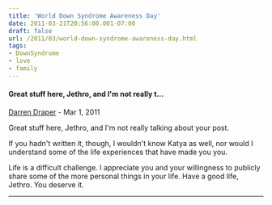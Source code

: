 ```yaml
---
title: 'World Down Syndrome Awareness Day'
date: 2011-03-21T20:56:00.001-07:00
draft: false
url: /2011/03/world-down-syndrome-awareness-day.html
tags: 
- DownSyndrome
- love
- family
---
```


#### Great stuff here, Jethro, and I'm not really t...
[Darren Draper](https://www.blogger.com/profile/17578208859042859340 "noreply@blogger.com") - <time datetime="2011-03-28T13:37:32.422-07:00">Mar 1, 2011</time>

Great stuff here, Jethro, and I'm not really talking about your post.  
  
If you hadn't written it, though, I wouldn't know Katya as well, nor would I understand some of the life experiences that have made you you.  
  
Life is a difficult challenge. I appreciate you and your willingness to publicly share some of the more personal things in your life. Have a good life, Jethro. You deserve it.
<hr />
